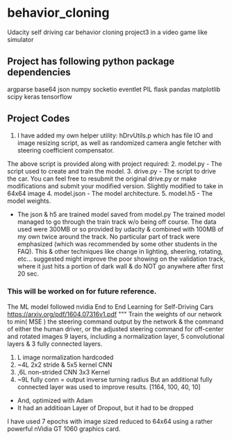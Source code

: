 # behavior_cloning
Udacity self driving car behavior cloning project3 in a video game like simulator

## Project has following python package dependencies ##
argparse base64 json numpy  socketio eventlet PIL flask pandas matplotlib scipy keras tensorflow

## Project Codes ##
1. I have added my own helper utility: hDrvUtils.p
which has file IO and image resizing script, as well as randomized camera angle fetcher with steering coefficient compensator.

The above script is provided along with project required:
2. model.py - The script used to create and train the model.
3. drive.py - The script to drive the car. You can feel free to resubmit the original drive.py or make modifications and submit your modified version. Slightly modified to take in 64x64 image
4. model.json - The model architecture.
5. model.h5   - The model weights.
* The json & h5 are trained model saved from model.py
The trained model managed to go through the train track w/o being off course.
The data used were 300MB or so provided by udacity & combined with 100MB of my own twice around the track.
No particular part of track were emphasized (which was recommended by some other students in the FAQ).
This & other techniques like change in lighting, sheering, rotating, etc... suggested might improve the poor showing on the validation track, where it just hits a portion of dark wall & do NOT go anywhere after first 20 sec.
### This will be worked on for future reference. ###

The ML model followed nvidia End to End Learning for Self-Driving Cars https://arxiv.org/pdf/1604.07316v1.pdf
"""
Train the weights of our network to min( MSE ) the steering command output by the network & 
the command of either the human driver, or the adjusted steering command for off-center and rotated images 
9 layers, including a normalization layer, 5 convolutional layers & 3 fully connected layers.

1. L image normalization hardcoded
2. ~4L 2x2 stride & 5x5 kernel CNN
5. ,6L non-strided CNN 3x3 Kernel
7. ~9L fully conn = output inverse turning radius
But an additional fully connected layer was used to improve results. [1164, 100, 40, 10]
* And, optimized with Adam
* It had an additioan Layer of Dropout, but it had to be dropped

I have used 7 epochs with image sized reduced to 64x64 using a rather powerful nVidia GT 1060 graphics card.
